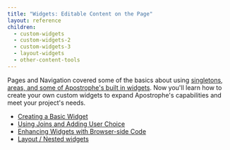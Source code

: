 ```yaml
---
title: "Widgets: Editable Content on the Page"
layout: reference
children:
  - custom-widgets
  - custom-widgets-2
  - custom-widgets-3
  - layout-widgets
  - other-content-tools
---
```


Pages and Navigation covered some of the basics about using [singletons, areas, and some of Apostrophe's built in widgets](../pages-and-navigation/widgets-singletons-and-areas). Now you'll learn how to create your own custom widgets to expand Apostrophe's capabilities and meet your project's needs.

* [Creating a Basic Widget](tutorials/core-concepts/editable-content-on-pages/custom-widgets.md)
* [Using Joins and Adding User Choice](tutorials/core-concepts/editable-content-on-pages/custom-widgets-2.md)
* [Enhancing Widgets with Browser-side Code](tutorials/core-concepts/editable-content-on-pages/custom-widgets-3.md)
* [Layout / Nested widgets](tutorials/core-concepts/editable-content-on-pages/layout-widgets.md)
